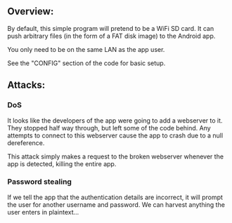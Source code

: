 ## Overview:

By default, this simple program will pretend to be a WiFi SD card. It can push arbitrary files (in the form of a FAT disk image) to the Android app.

You only need to be on the same LAN as the app user.

See the "CONFIG" section of the code for basic setup.

## Attacks:

### DoS

It looks like the developers of the app were going to add a webserver to it. They stopped half way through, but left some of the code behind. Any attempts to connect to this webserver cause the app to crash due to a null dereference.

This attack simply makes a request to the broken webserver whenever the app is detected, killing the entire app.

### Password stealing

If we tell the app that the authentication details are incorrect, it will prompt the user for another username and password. We can harvest anything the user enters in plaintext...
